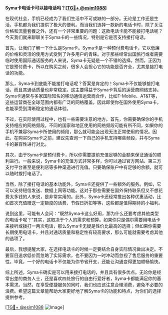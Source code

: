 **Syma卡电话卡可以接电话吗？[[TG💪+ @esim1088](https://t.me/s/esim1088)]**

在现代社会，手机已经成为了我们生活中不可或缺的一部分。无论是工作还是生活，手机都为我们提供了极大的便利。而当我们选择一款新的电话卡时，除了关注价格和流量套餐之外，还有一个非常重要的问题：这款电话卡能不能接打电话呢？今天我们就来聊聊关于Syma卡的一些情况，特别是它是否支持接打电话。

首先，让我们了解一下什么是Syma卡。Syma卡是一种预付费电话卡，它以低廉的价格和灵活的使用方式受到了许多用户的青睐。对于那些经常出国旅行或者需要临时使用国际通话服务的人来说，Syma卡无疑是一个不错的选择。然而，正因为它是预付费卡，所以在购买之前，很多人会担心它的功能是否齐全，尤其是接打电话的功能。

那么，Syma卡到底能不能接打电话呢？答案是肯定的！Syma卡不仅能够接打电话，而且其通话质量也非常稳定。这主要得益于Syma卡背后的运营商网络支持。Syma卡通常与多家国际知名的移动通信运营商合作，比如T-Mobile、AT&T等，这些运营商在全球范围内都有广泛的网络覆盖，因此即使你在国外使用Syma卡，也能享受到清晰稳定的通话体验。

不过，在实际使用过程中，也有一些需要注意的地方。首先，你需要确保你的手机支持相应的网络频段。不同的国家和地区使用的网络频段可能有所不同，如果你的手机不兼容Syma卡所使用的频段，那么就可能会出现无法正常使用的情况。因此，在购买Syma卡之前，建议先查询一下自己的手机支持哪些频段，并与Syma卡的兼容性进行对比。

其次，由于Syma卡是预付费卡，所以你需要提前充值足够的金额来保证通话的顺利进行。一般来说，Syma卡的充值方式非常多样，你可以通过官方网站、第三方支付平台甚至是便利店等多种渠道进行充值。只要确保账户中有足够的余额，就可以随时拨打电话了。

当然，除了接打电话的基本功能外，Syma卡还提供了一些额外的服务。例如，它可以支持短信发送、数据上网等功能。这对于那些需要在国外保持联系但又不想花费太多钱的人来说，是非常实用的。此外，Syma卡还经常推出各种优惠活动，比如首次充值赠送一定额度的话费、节假日折扣等等，这些都是值得期待的小福利。

说到这里，可能有人会问：“既然Syma卡这么好用，那为什么还要考虑其他类型的电话卡呢？”其实，这取决于个人的需求和预算。如果你只是偶尔需要用电话卡来接听或拨打一两次电话，那么Syma卡无疑是性价比最高的选择；但如果你需要长期使用电话卡，并且对通话质量和稳定性有较高要求，那么可能就需要考虑其他的选项了。

最后，我想提醒大家，在选择电话卡的时候一定要结合自身实际情况做出决定。不要盲目追求低价而忽略了实际需求，也不要因为一时冲动而忽视了售后服务的重要性。毕竟，一个好的电话卡不仅能为你节省开支，还能让沟通变得更加顺畅愉快。

综上所述，Syma卡确实是可以用来接打电话的，并且具有很多优点。无论你是经常出差的商务人士，还是喜欢四处旅行的自由行爱好者，Syma卡都能满足你的基本需求。当然，在享受便捷服务的同时，我们也应该注意合理消费，避免不必要的浪费。希望这篇文章能帮助大家更好地了解Syma卡的功能和特点，为你们的选择提供参考。

[[TG💪+ @esim1088](https://t.me/s/esim1088) ![Image](https://i.postimg.cc/4NQfJmqS/Snipaste-2025-05-13-00-14-12.png)]